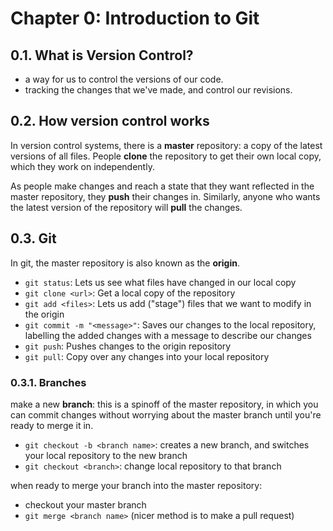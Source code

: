 # Chapter 0: Introduction to Git

## 0.1. What is Version Control?
- a way for us to control the versions of our code.
- tracking the changes that we've made, and control our revisions.

## 0.2. How version control works
In version control systems, there is a **master** repository: a copy of the latest versions of all files. People **clone** the repository to get their own local copy, which they work on independently.

As people make changes and reach a state that they want reflected in the master repository, they **push** their changes in. Similarly, anyone who wants the latest version of the repository will **pull** the changes.

## 0.3. Git
In git, the master repository is also known as the **origin**.

- `git status`: Lets us see what files have changed in our local copy
- `git clone <url>`: Get a local copy of the repository
- `git add <files>`: Lets us add ("stage") files that we want to modify in the origin
- `git commit -m "<message>"`: Saves our changes to the local repository, labelling the added changes with a message to describe our changes
- `git push`: Pushes changes to the origin repository
- `git pull`: Copy over any changes into your local repository

### 0.3.1. Branches
make a new **branch**: this is a spinoff of the master repository, in which you can commit changes without worrying about the master branch until you're ready to merge it in.
- `git checkout -b <branch name>`: creates a new branch, and switches your local repository to the new branch
- `git checkout <branch>`: change local repository to that branch

when ready to merge your branch into the master repository:
- checkout your master branch
- `git merge <branch name>` (nicer method is to make a pull request)